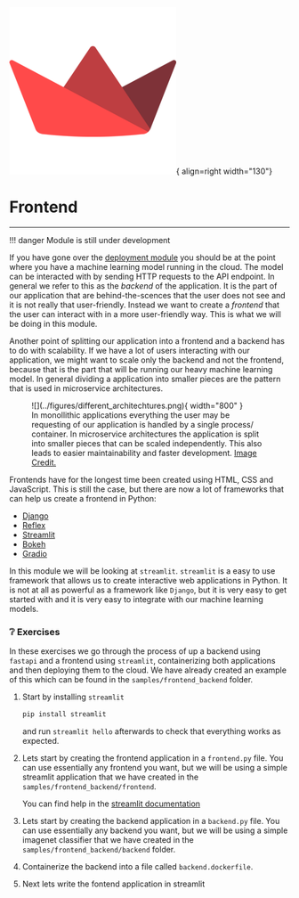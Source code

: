![Logo](../figures/icons/streamlit.png){ align=right width="130"}

# Frontend

---

!!! danger
    Module is still under development

If you have gone over the [deployment module](../s7_deployment/README.md) you should be at the point where you have a
machine learning model running in the cloud. The model can be interacted with by sending HTTP requests to the API
endpoint. In general we refer to this as the *backend* of the application. It is the part of our application that are
behind-the-scences that the user does not see and it is not really that user-friendly. Instead we want to create a
*frontend* that the user can interact with in a more user-friendly way. This is what we will be doing in this module.

Another point of splitting our application into a frontend and a backend has to do with scalability. If we have a lot
of users interacting with our application, we might want to scale only the backend and not the frontend, because that
is the part that will be running our heavy machine learning model. In general dividing a application into smaller pieces
are the pattern that is used in microservice architectures.

<figure markdown>
![](../figures/different_architechtures.png){ width="800" }
<figcaption>
In monollithic applications everything the user may be requesting of our application is handled by a single process/
container. In microservice architectures the application is split into smaller pieces that can be scaled independently.
This also leads to easier maintainability and faster development.
<a
href="https://www.researchgate.net/figure/Comparison-between-monolithic-and-microservices-architectures-for-an-application-that_fig5_355361563">
Image Credit.
</a>
</figcaption>
</figure>

Frontends have for the longest time been created using HTML, CSS and JavaScript. This is still the case, but there are
now a lot of frameworks that can help us create a frontend in Python:

* [Django](https://www.djangoproject.com/)
* [Reflex](https://reflex.dev/)
* [Streamlit](https://streamlit.io/)
* [Bokeh](http://bokeh.org/)
* [Gradio](https://www.gradio.app/)

In this module we will be looking at `streamlit`. `streamlit` is a easy to use framework that allows us to create
interactive web applications in Python. It is not at all as powerful as a framework like `Django`, but it is very easy
to get started with and it is very easy to integrate with our machine learning models.

### ❔ Exercises

In these exercises we go through the process of up a backend using `fastapi` and a frontend using `streamlit`,
containerizing both applications and then deploying them to the cloud. We have already created an example of this
which can be found in the `samples/frontend_backend` folder.

1. Start by installing `streamlit`

    ```bash
    pip install streamlit
    ```

    and run `streamlit hello` afterwards to check that everything works as expected.

2. Lets start by creating the frontend application in a `frontend.py` file. You can use essentially any frontend you
    want, but we will be using a simple streamlit application that we have created in the 
    `samples/frontend_backend/frontend`.

    You can find help in the [streamlit documentation](https://docs.streamlit.io/library/api-reference)



2. Lets start by creating the backend application in a `backend.py` file. You can use essentially any backend you want,
    but we will be using a simple imagenet classifier that we have created in the `samples/frontend_backend/backend`
    folder.

3. Containerize the backend into a file called `backend.dockerfile`.

4. Next lets write the fontend application in streamlit
